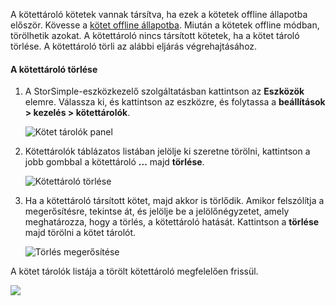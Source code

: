 <!--author=alkohli last changed: 01/13/17-->

A kötettároló kötetek vannak társítva, ha ezek a kötetek offline állapotba először. Kövesse a [kötet offline állapotba](../articles/storsimple/storsimple-manage-volumes.md#take-a-volume-offline). Miután a kötetek offline módban, törölhetik azokat. A kötettároló nincs társított kötetek, ha a kötet tároló törlése. A kötettároló törli az alábbi eljárás végrehajtásához.

#### <a name="to-delete-a-volume-container"></a>A kötettároló törlése
1. A StorSimple-eszközkezelő szolgáltatásban kattintson az **Eszközök** elemre. Válassza ki, és kattintson az eszközre, és folytassa a **beállítások > kezelés > kötettárolók**.

    ![Kötet tárolók panel](./media/storsimple-8000-create-volume-container/createvolumecontainer2.png)

2. Kötettárolók táblázatos listában jelölje ki szeretne törölni, kattintson a jobb gombbal a kötettároló **...**  majd **törlése**.

    ![Kötettároló törlése](./media/storsimple-8000-delete-volume-container/deletevolumecontainer1.png)

3. Ha a kötettároló társított kötet, majd akkor is törlődik. Amikor felszólítja a megerősítésre, tekintse át, és jelölje be a jelölőnégyzetet, amely meghatározza, hogy a törlés, a kötettároló hatását. Kattintson a **törlése** majd törölni a kötet tárolót.

    ![Törlés megerősítése](./media/storsimple-8000-delete-volume-container/deletevolumecontainer2.png)

A kötet tárolók listája a törölt kötettároló megfelelően frissül.

![](./media/storsimple-8000-delete-volume-container/deletevolumecontainer5.png)


